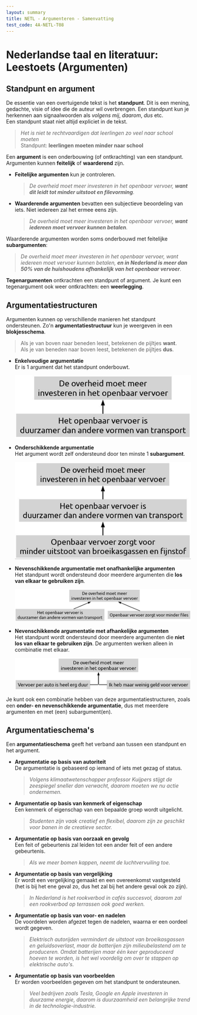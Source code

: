 ```yaml
---
layout: summary
title: NETL - Argumenteren - Samenvatting
test_code: 4A-NETL-T08
---
```


# Nederlandse taal en literatuur: Leestoets (Argumenten)

## Standpunt en argument

De essentie van een overtuigende tekst is het **standpunt**. Dit is een mening, gedachte, visie of idee die de auteur wil overbrengen. Een standpunt kun je herkennen aan signaalwoorden als *volgens mij*, *daarom*, *dus* etc.  
Een standpunt staat niet altijd expliciet in de tekst.

> *Het is niet te rechtvaardigen dat leerlingen zo veel naar school moeten*  
> Standpunt: **leerlingen moeten minder naar school**

Een **argument** is een onderbouwing (of ontkrachting) van een standpunt.  
Argumenten kunnen **feitelijk** of **waarderend** zijn.

- **Feitelijke argumenten** kun je controleren.  
  > *De overheid moet meer investeren in het openbaar vervoer, **want dit leidt tot minder uitstoot en filevorming**.*
- **Waarderende argumenten** bevatten een subjectieve beoordeling van iets. Niet iedereen zal het ermee eens zijn.  
  > *De overheid moet meer investeren in het openbaar vervoer, **want iedereen moet vervoer kunnen betalen**.*

Waarderende argumenten worden soms onderbouwd met feitelijke **subargumenten**:  
> *De overheid moet meer investeren in het openbaar vervoer, want iedereen moet vervoer kunnen betalen, **en in Nederland is meer dan 50% van de huishoudens afhankelijk van het openbaar vervoer**.*

**Tegenargumenten** ontkrachten een standpunt of argument. Je kunt een tegenargument ook weer ontkrachten: een **weerlegging**.

## Argumentatiestructuren

Argumenten kunnen op verschillende manieren het standpunt ondersteunen. Zo'n **argumentatiestructuur** kun je weergeven in een **blokjesschema**.

> Als je van boven naar beneden leest, betekenen de pijltjes **want**.  
> Als je van beneden naar boven leest, betekenen de pijltjes **dus**.

- **Enkelvoudige argumentatie**  
  Er is 1 argument dat het standpunt onderbouwt.

  ![Enkelvoudige argumentatie (img-medium) (img-padding)](images/netl_argstruct_enkv.jpg)

- **Onderschikkende argumentatie**  
  Het argument wordt zelf ondersteund door ten minste 1 **subargument**.

  ![Onderschikkende argumentatie (img-medium) (img-padding)](images/netl_argstruct_onder.jpg)

- **Nevenschikkende argumentatie met onafhankelijke argumenten**  
  Het standpunt wordt ondersteund door meerdere argumenten die **los van elkaar te gebruiken zijn**.

  ![Nevenschikkende argumentatie met onafhankelijke argumenten (img-medium) (img-padding)](images/netl_argstruct_neven_onaf.jpg)

- **Nevenschikkende argumentatie met afhankelijke argumenten**  
  Het standpunt wordt ondersteund door meerdere argumenten die **niet los van elkaar te gebruiken zijn**. De argumenten werken alleen in combinatie met elkaar.

  ![Nevenschikkende argumentatie met afhankelijke argumenten (img-medium) (img-padding)](images/netl_argstruct_neven_afhan.jpg)

Je kunt ook een combinatie hebben van deze argumentatiestructuren, zoals een **onder- en nevenschikkende argumentatie**, dus met meerdere argumenten en met (een) subargument(en).

## Argumentatieschema's

Een **argumentatieschema** geeft het verband aan tussen een standpunt en het argument.

- **Argumentatie op basis van autoriteit**  
  De argumentatie is gebaseerd op iemand of iets met gezag of status.

  > *Volgens klimaatwetenschapper professor Kuijpers stijgt de zeespiegel sneller dan verwacht, daarom moeten we nu actie ondernemen.*

- **Argumentatie op basis van kenmerk of eigenschap**  
  Een kenmerk of eigenschap van een bepaalde groep wordt uitgelicht.

  > *Studenten zijn vaak creatief en flexibel, daarom zijn ze geschikt voor banen in de creatieve sector.*

- **Argumentatie op basis van oorzaak en gevolg**  
  Een feit of gebeurtenis zal leiden tot een ander feit of een andere gebeurtenis.

  > *Als we meer bomen kappen, neemt de luchtvervuiling toe.*

- **Argumentatie op basis van vergelijking**  
  Er wordt een vergelijking gemaakt en een overeenkomst vastgesteld (het is bij het ene geval zo, dus het zal bij het andere geval ook zo zijn).

  > *In Nederland is het rookverbod in cafés succesvol, daarom zal een rookverbod op terrassen ook goed werken.*

- **Argumentatie op basis van voor- en nadelen**  
  De voordelen worden afgezet tegen de nadelen, waarna er een oordeel wordt gegeven.

  > *Elektrisch autorijden vermindert de uitstoot van broeikasgassen en geluidsoverlast, maar de batterijen zijn milieubelastend om te produceren. Omdat batterijen maar één keer geproduceerd hoeven te worden, is het wel voordelig om over te stappen op elektrische auto's.*

- **Argumentatie op basis van voorbeelden**  
  Er worden voorbeelden gegeven om het standpunt te ondersteunen.

  > *Veel bedrijven zoals Tesla, Google en Apple investeren in duurzame energie, daarom is duurzaamheid een belangrijke trend in de technologie-industrie.*
